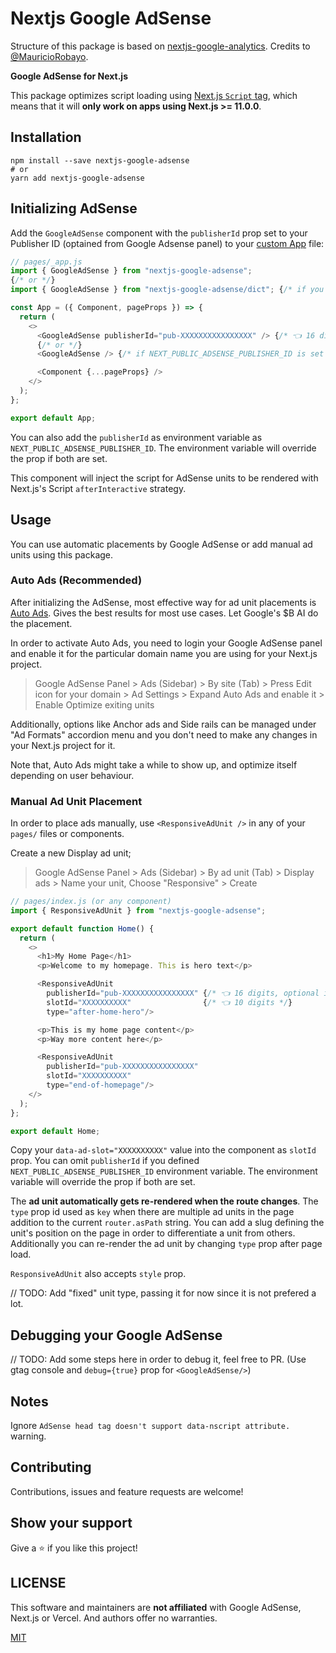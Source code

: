 # Nextjs Google AdSense

Structure of this package is based on [nextjs-google-analytics](https://github.com/MauricioRobayo/nextjs-google-analytics). Credits to [@MauricioRobayo](https://github.com/MauricioRobayo).

**Google AdSense for Next.js**

This package optimizes script loading using [Next.js `Script` tag](https://nextjs.org/docs/basic-features/script), which means that it will **only work on apps using Next.js >= 11.0.0**.

## Installation

```
npm install --save nextjs-google-adsense
# or
yarn add nextjs-google-adsense
```

## Initializing AdSense

Add the `GoogleAdSense` component with the `publisherId` prop set to your Publisher ID (optained from Google Adsense panel) to your [custom App](https://nextjs.org/docs/advanced-features/custom-app) file:

```js
// pages/_app.js
import { GoogleAdSense } from "nextjs-google-adsense";
{/* or */}
import { GoogleAdSense } from "nextjs-google-adsense/dict"; {/* if you are using TypeScript */}

const App = ({ Component, pageProps }) => {
  return (
    <>
      <GoogleAdSense publisherId="pub-XXXXXXXXXXXXXXXX" /> {/* 👈 16 digits */}
      {/* or */}
      <GoogleAdSense /> {/* if NEXT_PUBLIC_ADSENSE_PUBLISHER_ID is set */}

      <Component {...pageProps} />
    </>
  );
};

export default App;
```

You can also add the `publisherId` as environment variable as `NEXT_PUBLIC_ADSENSE_PUBLISHER_ID`. The environment variable will override the prop if both are set.

This component will inject the script for AdSense units to be rendered with Next.js's Script `afterInteractive` strategy.

## Usage

You can use automatic placements by Google AdSense or add manual ad units using this package.

### Auto Ads (Recommended)
After initializing the AdSense, most effective way for ad unit placements is [Auto Ads](https://support.google.com/adsense/answer/9261307?hl=en). Gives the best results for most use cases. Let Google's $B AI do the placement.

In order to activate Auto Ads, you need to login your Google AdSense panel and enable it for the particular domain name you are using for your Next.js project.

> Google AdSense Panel > Ads (Sidebar) > By site (Tab) > Press Edit icon for your domain > Ad Settings > Expand Auto Ads and enable it > Enable Optimize exiting units

Additionally, options like Anchor ads and Side rails can be managed under "Ad Formats" accordion menu and you don't need to make any changes in your Next.js project for it.

Note that, Auto Ads might take a while to show up, and optimize itself depending on user behaviour.

### Manual Ad Unit Placement

In order to place ads manually, use `<ResponsiveAdUnit />` in any of your `pages/` files or components.

Create a new Display ad unit;

> Google AdSense Panel > Ads (Sidebar) > By ad unit (Tab) > Display ads > Name your unit, Choose "Responsive" > Create

```js
// pages/index.js (or any component)
import { ResponsiveAdUnit } from "nextjs-google-adsense";

export default function Home() {
  return (
    <>
      <h1>My Home Page</h1>
      <p>Welcome to my homepage. This is hero text</p>

      <ResponsiveAdUnit
        publisherId="pub-XXXXXXXXXXXXXXXX" {/* 👈 16 digits, optional if NEXT_PUBLIC_ADSENSE_PUBLISHER_ID is set */}
        slotId="XXXXXXXXXX"                {/* 👈 10 digits */}
        type="after-home-hero"/>

      <p>This is my home page content</p>
      <p>Way more content here</p>

      <ResponsiveAdUnit
        publisherId="pub-XXXXXXXXXXXXXXXX"
        slotId="XXXXXXXXXX"
        type="end-of-homepage"/>
    </>
  );
};

export default Home;
```

Copy your `data-ad-slot="XXXXXXXXXX"` value into the component as `slotId` prop. You can omit `publisherId` if you defined `NEXT_PUBLIC_ADSENSE_PUBLISHER_ID` environment variable. The environment variable will override the prop if both are set.

 The **ad unit automatically gets re-rendered when the route changes**. The `type` prop id used as `key` when there are multiple ad units in the page addition to the current `router.asPath` string. You can add a slug defining the unit's position on the page in order to differentiate a unit from others. Additionally you can re-render the ad unit by changing `type` prop after page load.

`ResponsiveAdUnit` also accepts `style` prop.

// TODO: Add "fixed" unit type, passing it for now since it is not prefered a lot.

## Debugging your Google AdSense

// TODO: Add some steps here in order to debug it, feel free to PR. (Use gtag console and `debug={true}` prop for `<GoogleAdSense/>`)

## Notes

Ignore `AdSense head tag doesn't support data-nscript attribute.` warning.

## Contributing

Contributions, issues and feature requests are welcome!

## Show your support

Give a ⭐️ if you like this project!

## LICENSE

This software and maintainers are **not affiliated** with Google AdSense, Next.js or Vercel. And authors offer no warranties.

[MIT](./LICENSE.md)
